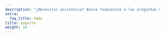 ```yaml
---
description: "¿Necesitas asistencia? Busca respuestas a las preguntas más frecuentes. Consigue el soporte que necesitas y conecta con otros en la comunidad para obtener ayuda."
extra:
  faq_title: FAQs
title: Soporte
weight: 10
---
```

